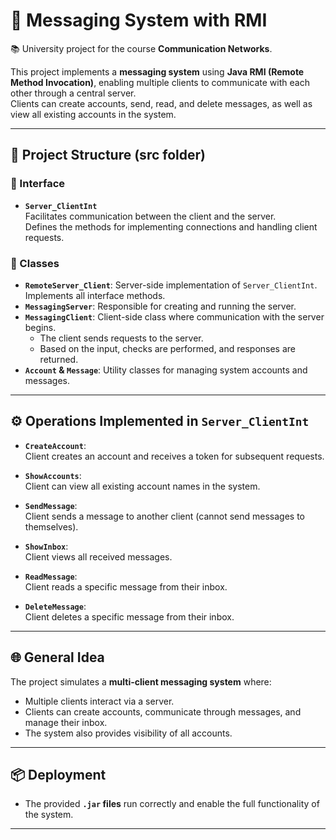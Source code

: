 # 💬 Messaging System with RMI

📚 University project for the course **Communication Networks**.  

This project implements a **messaging system** using **Java RMI (Remote Method Invocation)**, enabling multiple clients to communicate with each other through a central server.  
Clients can create accounts, send, read, and delete messages, as well as view all existing accounts in the system.

---

## 📂 Project Structure (src folder)

### 📌 Interface
- **`Server_ClientInt`**  
  Facilitates communication between the client and the server.  
  Defines the methods for implementing connections and handling client requests.  

### 📌 Classes
- **`RemoteServer_Client`**: Server-side implementation of `Server_ClientInt`. Implements all interface methods.  
- **`MessagingServer`**: Responsible for creating and running the server.  
- **`MessagingClient`**: Client-side class where communication with the server begins.  
  - The client sends requests to the server.  
  - Based on the input, checks are performed, and responses are returned.  
- **`Account` & `Message`**: Utility classes for managing system accounts and messages.  

---

## ⚙️ Operations Implemented in `Server_ClientInt`
- **`CreateAccount`**:  
  Client creates an account and receives a token for subsequent requests.  

- **`ShowAccounts`**:  
  Client can view all existing account names in the system.  

- **`SendMessage`**:  
  Client sends a message to another client (cannot send messages to themselves).  

- **`ShowInbox`**:  
  Client views all received messages.  

- **`ReadMessage`**:  
  Client reads a specific message from their inbox.  

- **`DeleteMessage`**:  
  Client deletes a specific message from their inbox.  

---

## 🌐 General Idea
The project simulates a **multi-client messaging system** where:  
- Multiple clients interact via a server.  
- Clients can create accounts, communicate through messages, and manage their inbox.  
- The system also provides visibility of all accounts.  

---

## 📦 Deployment
- The provided **`.jar` files** run correctly and enable the full functionality of the system.  

---
